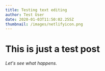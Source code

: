 ```yaml
---
title: Testing text editing
author: Test User
date: 2020-01-03T11:50:02.255Z
thumbnail: /images/netlifyicon.png
---
```


# This is just a test post

*Let's see what happens.*
